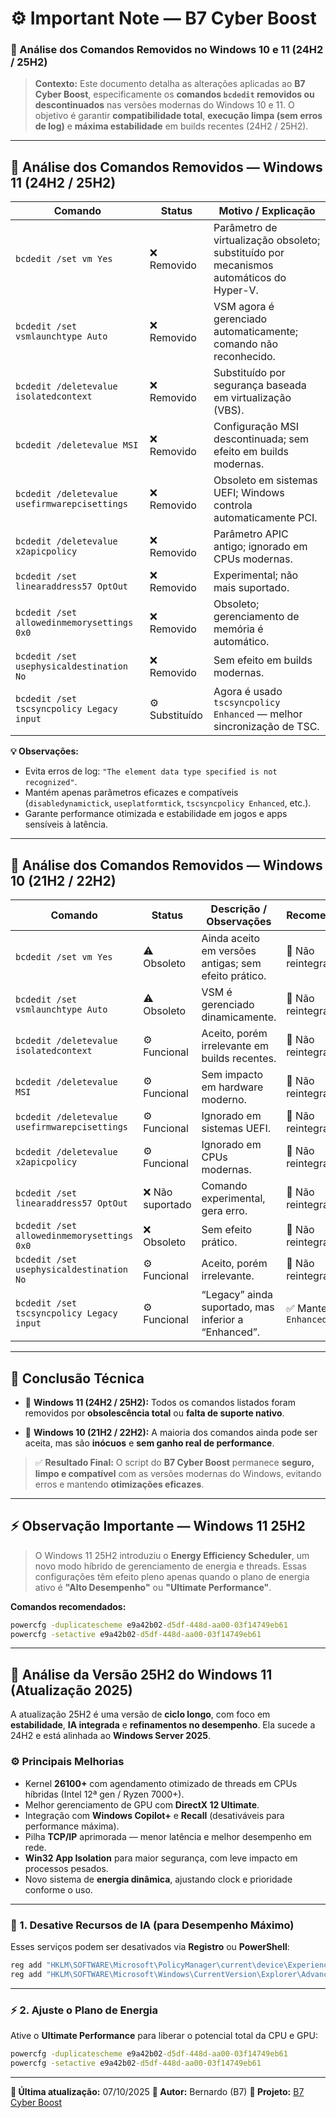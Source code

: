 # ⚙️ Important Note — B7 Cyber Boost

### 📘 Análise dos Comandos Removidos no Windows 10 e 11 (24H2 / 25H2)

> **Contexto:**
> Este documento detalha as alterações aplicadas ao **B7 Cyber Boost**, especificamente os **comandos `bcdedit` removidos ou descontinuados** nas versões modernas do Windows 10 e 11.
> O objetivo é garantir **compatibilidade total**, **execução limpa (sem erros de log)** e **máxima estabilidade** em builds recentes (24H2 / 25H2).

---

## 🧠 Análise dos Comandos Removidos — Windows 11 (24H2 / 25H2)

| Comando                                       | Status         | Motivo / Explicação                                                                     |
| --------------------------------------------- | -------------- | --------------------------------------------------------------------------------------- |
| `bcdedit /set vm Yes`                         | ❌ Removido     | Parâmetro de virtualização obsoleto; substituído por mecanismos automáticos do Hyper-V. |
| `bcdedit /set vsmlaunchtype Auto`             | ❌ Removido     | VSM agora é gerenciado automaticamente; comando não reconhecido.                        |
| `bcdedit /deletevalue isolatedcontext`        | ❌ Removido     | Substituído por segurança baseada em virtualização (VBS).                               |
| `bcdedit /deletevalue MSI`                    | ❌ Removido     | Configuração MSI descontinuada; sem efeito em builds modernas.                          |
| `bcdedit /deletevalue usefirmwarepcisettings` | ❌ Removido     | Obsoleto em sistemas UEFI; Windows controla automaticamente PCI.                        |
| `bcdedit /deletevalue x2apicpolicy`           | ❌ Removido     | Parâmetro APIC antigo; ignorado em CPUs modernas.                                       |
| `bcdedit /set linearaddress57 OptOut`         | ❌ Removido     | Experimental; não mais suportado.                                                       |
| `bcdedit /set allowedinmemorysettings 0x0`    | ❌ Removido     | Obsoleto; gerenciamento de memória é automático.                                        |
| `bcdedit /set usephysicaldestination No`      | ❌ Removido     | Sem efeito em builds modernas.                                                          |
| `bcdedit /set tscsyncpolicy Legacy input`     | ⚙️ Substituído | Agora é usado `tscsyncpolicy Enhanced` — melhor sincronização de TSC.                   |

**💡 Observações:**

* Evita erros de log: `"The element data type specified is not recognized"`.
* Mantém apenas parâmetros eficazes e compatíveis (`disabledynamictick`, `useplatformtick`, `tscsyncpolicy Enhanced`, etc.).
* Garante performance otimizada e estabilidade em jogos e apps sensíveis à latência.

---

## 💾 Análise dos Comandos Removidos — Windows 10 (21H2 / 22H2)

| Comando                                       | Status          | Descrição / Observações                              | Recomendação        |
| --------------------------------------------- | --------------- | ---------------------------------------------------- | ------------------- |
| `bcdedit /set vm Yes`                         | ⚠️ Obsoleto     | Ainda aceito em versões antigas; sem efeito prático. | 🚫 Não reintegrar   |
| `bcdedit /set vsmlaunchtype Auto`             | ⚠️ Obsoleto     | VSM é gerenciado dinamicamente.                      | 🚫 Não reintegrar   |
| `bcdedit /deletevalue isolatedcontext`        | ⚙️ Funcional    | Aceito, porém irrelevante em builds recentes.        | 🚫 Não reintegrar   |
| `bcdedit /deletevalue MSI`                    | ⚙️ Funcional    | Sem impacto em hardware moderno.                     | 🚫 Não reintegrar   |
| `bcdedit /deletevalue usefirmwarepcisettings` | ⚙️ Funcional    | Ignorado em sistemas UEFI.                           | 🚫 Não reintegrar   |
| `bcdedit /deletevalue x2apicpolicy`           | ⚙️ Funcional    | Ignorado em CPUs modernas.                           | 🚫 Não reintegrar   |
| `bcdedit /set linearaddress57 OptOut`         | ❌ Não suportado | Comando experimental, gera erro.                     | 🚫 Não reintegrar   |
| `bcdedit /set allowedinmemorysettings 0x0`    | ❌ Obsoleto      | Sem efeito prático.                                  | 🚫 Não reintegrar   |
| `bcdedit /set usephysicaldestination No`      | ⚙️ Funcional    | Aceito, porém irrelevante.                           | 🚫 Não reintegrar   |
| `bcdedit /set tscsyncpolicy Legacy input`     | ⚙️ Funcional    | “Legacy” ainda suportado, mas inferior a “Enhanced”. | ✅ Manter `Enhanced` |

---

## 🧩 Conclusão Técnica

* 🔹 **Windows 11 (24H2 / 25H2):**
  Todos os comandos listados foram removidos por **obsolescência total** ou **falta de suporte nativo**.

* 🔹 **Windows 10 (21H2 / 22H2):**
  A maioria dos comandos ainda pode ser aceita, mas são **inócuos** e **sem ganho real de performance**.

> ✅ **Resultado Final:**
> O script do **B7 Cyber Boost** permanece **seguro, limpo e compatível** com as versões modernas do Windows, evitando erros e mantendo **otimizações eficazes**.

---

## ⚡ Observação Importante — Windows 11 25H2

> O Windows 11 25H2 introduziu o **Energy Efficiency Scheduler**, um novo modo híbrido de gerenciamento de energia e threads.
> Essas configurações têm efeito pleno apenas quando o plano de energia ativo é **"Alto Desempenho"** ou **"Ultimate Performance"**.

**Comandos recomendados:**

```cmd
powercfg -duplicatescheme e9a42b02-d5df-448d-aa00-03f14749eb61
powercfg -setactive e9a42b02-d5df-448d-aa00-03f14749eb61
```

---

## 🧠 Análise da Versão 25H2 do Windows 11 (Atualização 2025)

A atualização 25H2 é uma versão de **ciclo longo**, com foco em **estabilidade**, **IA integrada** e **refinamentos no desempenho**.
Ela sucede a 24H2 e está alinhada ao **Windows Server 2025**.

### ⚙️ Principais Melhorias

* Kernel **26100+** com agendamento otimizado de threads em CPUs híbridas (Intel 12ª gen / Ryzen 7000+).
* Melhor gerenciamento de GPU com **DirectX 12 Ultimate**.
* Integração com **Windows Copilot+** e **Recall** (desativáveis para performance máxima).
* Pilha **TCP/IP** aprimorada — menor latência e melhor desempenho em rede.
* **Win32 App Isolation** para maior segurança, com leve impacto em processos pesados.
* Novo sistema de **energia dinâmica**, ajustando clock e prioridade conforme o uso.

---

### 🧠 1. Desative Recursos de IA (para Desempenho Máximo)

Esses serviços podem ser desativados via **Registro** ou **PowerShell**:

```cmd
reg add "HKLM\SOFTWARE\Microsoft\PolicyManager\current\device\Experience" /v AllowCopilot /t REG_DWORD /d 0 /f
reg add "HKLM\SOFTWARE\Microsoft\Windows\CurrentVersion\Explorer\Advanced" /v ShowCopilotButton /t REG_DWORD /d 0 /f
```

---

### ⚡ 2. Ajuste o Plano de Energia

Ative o **Ultimate Performance** para liberar o potencial total da CPU e GPU:

```cmd
powercfg -duplicatescheme e9a42b02-d5df-448d-aa00-03f14749eb61
powercfg -setactive e9a42b02-d5df-448d-aa00-03f14749eb61
```

---

**📅 Última atualização:** 07/10/2025
**👤 Autor:** Bernardo (B7)
**🔗 Projeto:** [B7 Cyber Boost](https://github.com/B7-Bernardo/B7-Cyber-Boost)
